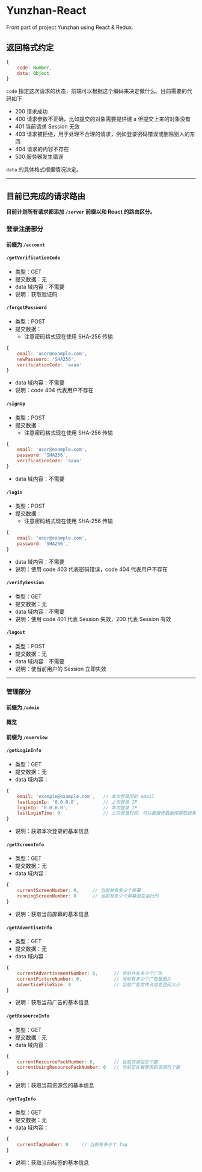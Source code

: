 # Yunzhan-React
Front part of project Yunzhan using React &amp; Redux.

## 返回格式约定

```js
{
    code: Number,
    data: Object
}
```

`code` 指定这次请求的状态，前端可以根据这个编码来决定做什么。目前需要的代码如下

- 200 请求成功
- 400 请求参数不正确，比如提交的对象需要提供键 a 但提交上来的对象没有
- 401 当前请求 Session 无效
- 403 请求被拒绝，用于处理不合理的请求，例如登录密码错误或删除别人的东西
- 404 请求的内容不存在
- 500 服务器发生错误

`data` 的具体格式根据情况决定。

---

## 目前已完成的请求路由

**目前计划所有请求都添加 `/server` 前缀以和 React 的路由区分。**

### 登录注册部分

#### 前缀为 `/account`

#### `/getVerificationCode`

- 类型：GET
- 提交数据：无
- data 域内容：不需要
- 说明：获取验证码

#### `/forgetPassword`

- 类型：POST
- 提交数据：
    - 注意密码格式现在使用 SHA-256 传输
```js
{
    email: 'user@example.com',
    newPassword: 'SHA256',
    verificationCode: 'aaaa'
}
```
- data 域内容：不需要
- 说明：code 404 代表用户不存在

#### `/signUp`

- 类型：POST
- 提交数据：
    - 注意密码格式现在使用 SHA-256 传输
```js
{
    email: 'user@example.com',
    password: 'SHA256',
    verificationCode: 'aaaa'
}
```
- data 域内容：不需要

#### `/login`

- 类型：POST
- 提交数据：
    - 注意密码格式现在使用 SHA-256 传输
```js
{
    email: 'user@example.com',
    password: 'SHA256',
}
```
- data 域内容：不需要
- 说明：使用 code 403 代表密码错误，code 404 代表用户不存在

#### `/verifySession`

- 类型：GET
- 提交数据：无
- data 域内容：不需要
- 说明：使用 code 401 代表 Session 失效，200 代表 Session 有效

#### `/logout`

- 类型：POST
- 提交数据：无
- data 域内容：不需要
- 说明：使当前用户的 Session 立即失效

---

### 管理部分

#### 前缀为 `/admin`

#### 概览

#### 前缀为 `/overview`

#### `/getLoginInfo`

- 类型：GET
- 提交数据：无
- data 域内容：
```js
{
    email: 'example@example.com',   // 本次登录用的 email
    lastLoginIp: '0.0.0.0',         // 上次登录 IP
    loginIp: '0.0.0.0',             // 本次登录 IP
    lastLoginTime: 0                // 上次登录时间，可以直接传数据库提取结果
}
```
- 说明：获取本次登录的基本信息

#### `/getScreenInfo`

- 类型：GET
- 提交数据：无
- data 域内容：
```js
{
    currentScreenNumber: 0,     // 当前共有多少个屏幕
    runningScreenNumber: 0      // 当前有多少个屏幕是在运行的
}
```
- 说明：获取当前屏幕的基本信息

#### `/getAdvertiseInfo`

- 类型：GET
- 提交数据：无
- data 域内容：
```js
{
    currentAdvertisementNumber: 0,      // 当前共有多少个广告
    currentPictureNumber: 0,            // 当前有多少个广告是图片
    advertiseFileSize: 0                // 当前广告文件占用总空间大小
}
```
- 说明：获取当前广告的基本信息

#### `/getResourceInfo`

- 类型：GET
- 提交数据：无
- data 域内容：
```js
{
    currentResourcePackNumber: 0,       // 当前资源包总个数
    currentUsingResourcePackNumber: 0   // 当前正在被使用的资源包个数
}
```
- 说明：获取当前资源包的基本信息

#### `/getTagInfo`

- 类型：GET
- 提交数据：无
- data 域内容：
```js
{
    currentTagNumber: 0     // 当前有多少个 Tag
}
```
- 说明：获取当前标签的基本信息